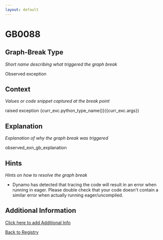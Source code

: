 ```yaml
---
layout: default
---
```

# GB0088

## Graph-Break Type
*Short name describing what triggered the graph break*

Observed exception

## Context
*Values or code snippet captured at the break point*

raised exception {curr_exc.python_type_name()}({curr_exc.args})

## Explanation
*Explanation of why the graph break was triggered*

observed_exn_gb_explanation

## Hints
*Hints on how to resolve the graph break*

- Dynamo has detected that tracing the code will result in an error when running in eager. Please double check that your code doesn't contain a similar error when actually running eager/uncompiled.


## Additional Information

<!-- ADDITIONAL INFORMATION START - Add custom information below this line -->

<!-- ADDITIONAL INFORMATION END -->


[Click here to add Additional Info](https://github.com/pytorch-labs/compile-graph-break-site/edit/main/docs/gb/gb0088.md)

[Back to Registry](../index.html)
